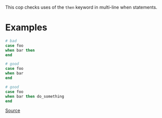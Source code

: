 
This cop checks uses of the `then` keyword
in multi-line when statements.

# Examples

```ruby
# bad
case foo
when bar then
end

# good
case foo
when bar
end

# good
case foo
when bar then do_something
end
```

[Source](http://www.rubydoc.info/gems/rubocop/RuboCop/Cop/Style/MultilineWhenThen)